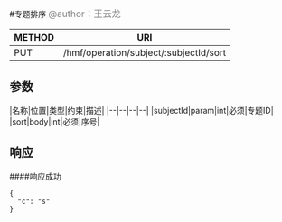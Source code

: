 
#专题排序
<font color="gray" size="3">@author：王云龙</font>

|METHOD|URI|
|--|--|
|PUT|/hmf/operation/subject/:subjectId/sort|

## 参数

|名称|位置|类型|约束|描述|
|--|--|--|--|
|subjectId|param|int|必须|专题ID|
|sort|body|int|必须|序号|

## 响应
####响应成功
```
{
  "c": "s"
}
```